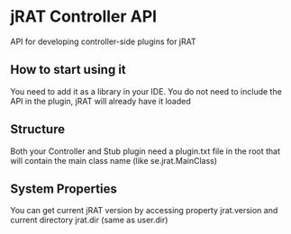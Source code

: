 # jRAT Controller API
API for developing controller-side plugins for jRAT
## How to start using it
You need to add it as a library in your IDE. You do not need to include the API in the plugin, jRAT will already have it loaded
## Structure
Both your Controller and Stub plugin need a plugin.txt file in the root that will contain the main class name (like se.jrat.MainClass)
## System Properties
You can get current jRAT version by accessing property jrat.version and current directory jrat.dir (same as user.dir)